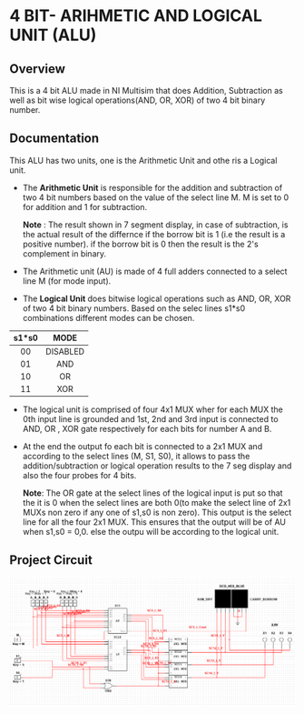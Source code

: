 
#  4 BIT- ARIHMETIC AND LOGICAL UNIT (ALU) 





## Overview

 This is a 4 bit ALU made in NI Multisim that does Addition, Subtraction as well as bit wise logical operations(AND, OR, XOR) of two 4 bit binary number.



## Documentation

This ALU has two units, one is the Arithmetic Unit and othe ris a Logical unit.

- The **Arithmetic Unit** is responsible for the addition and subtraction of two 4 bit numbers based on the value of the select line M. M is set to 0 for addition and 1 for subtraction.   

   **Note** : The result shown in 7 segment display, in case of subtraction, is the actual result of the differnce if the borrow bit is 1 (i.e the result is a positive number). if the borrow bit is 0 then the result is the 2's complement in binary.

- The Arithmetic unit (AU) is made of 4 full adders connected to a select line M (for mode input).

- The **Logical Unit** does bitwise logical operations such as AND, OR, XOR of two 4 bit binary numbers. Based on the selec lines s1*s0 combinations different modes can be chosen.
  
| s1*s0 | MODE   |
|:-----:|:------:|
|00     |DISABLED|
|01     |AND     |
|10     |OR      |
|11     |XOR     |

- The logical unit is comprised of four 4x1 MUX wher for each MUX  the 0th input line is grounded and 1st, 2nd and 3rd input is connected to AND, OR , XOR gate respectively for each bits for number A and B.

- At the end the output fo each bit is connected to a 2x1 MUX and according to the select lines (M, S1, S0), it allows to pass the addition/subtraction or logical operation results to the 7 seg display and also the four probes for 4 bits.
   
   **Note**: The OR gate at the select lines of the logical input is put so that the it is 0 when the select lines are both 0(to make the select line of 2x1 MUXs non zero if any one of s1,s0 is non zero). This output is the select line for all the four 2x1 MUX. This ensures that the output will be of AU when s1,s0 = 0,0. else the outpu will be according to the logical unit.




## Project Circuit

![4 bit ALU](https://github.com/Yashraj-Debnath/ALU-in-multisim/blob/main/Screenshot%202024-12-26%20195809.png?raw=true)


